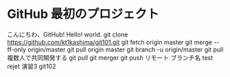 # GitHub 最初のプロジェクト

こんにちわ、GitHub!
Hello!
world.
git clone https://github.com/kt1kashima/git101.git
git fetch origin master
git merge --ff-only origin/master
git pull origin master
git branch -u origin/master
git pull
複数人で共同開発する
git pull
git merger
git push リモート ブランチ名
test
rejet
演習3 git102
